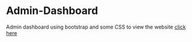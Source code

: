 # Admin-Dashboard
Admin dashboard using bootstrap and some CSS to view the website [click here](https://ahmad-almosallam.github.io/Admin-Dashboard/)
